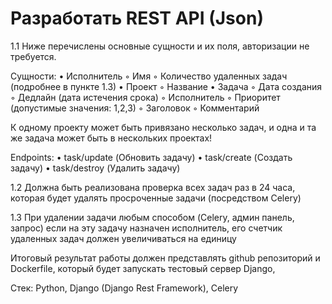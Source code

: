 <h1>Разработать REST API (Json)</h1>

1.1 Ниже перечислены основные сущности и их поля, авторизации не требуется. 

Сущности: 
    • Исполнитель
        ◦ Имя
        ◦ Количество удаленных задач (подробнее в пункте 1.3)
    • Проект
        ◦ Название
    • Задача
        ◦ Дата создания
        ◦ Дедлайн (дата истечения срока)
        ◦ Исполнитель
        ◦ Приоритет (допустимые значения: 1,2,3)
        ◦ Заголовок
        ◦ Комментарий

К одному проекту может быть привязано несколько задач, и одна и та же задача может быть в нескольких проектах!

Endpoints:
    • task/update (Обновить задачу)
    • task/create (Создать задачу)
    • task/destroy (Удалить задачу)

1.2 Должна быть реализована проверка всех задач раз в 24 часа, которая будет удалять просроченные задачи (посредством Celery)

1.3 При удалении задачи любым способом (Celery, админ панель, запрос) если на эту задачу назначен исполнитель, его счетчик удаленных задач должен увеличиваться на единицу

Итоговый результат работы должен представлять github репозиторий и Dockerfile, который будет запускать тестовый сервер Django,


Стек: Python, Django (Django Rest Framework), Celery